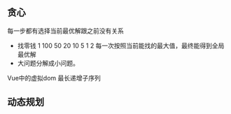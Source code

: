 

## 贪心
每一步都有选择当前最优解跟之前没有关系
- 找零钱
 1 100 50 20 10 5 1
 2 每一次按照当前能找的最大值，最终能得到全局最优解
 - 大问题分解成小问题。

 Vue中的虚拟dom  最长递增子序列



 ## 动态规划
 
